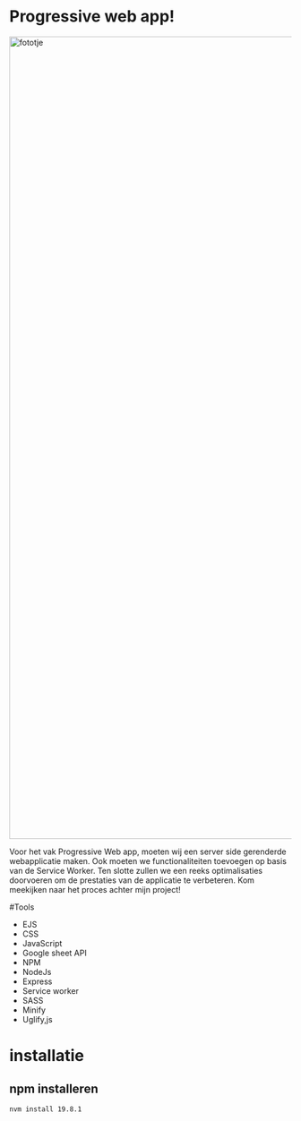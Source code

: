 # Progressive web app!
<img width="1434" alt="fototje" src="https://user-images.githubusercontent.com/94360732/230268673-b0b233f9-afdc-4922-a201-22c887e67dd5.png">

Voor het vak Progressive Web app, moeten wij een server side gerenderde webapplicatie maken. Ook moeten we functionaliteiten toevoegen op basis van de Service Worker. Ten slotte zullen we een reeks optimalisaties doorvoeren om de prestaties van de applicatie te verbeteren.
Kom meekijken naar het proces achter mijn project!

#Tools 
- EJS 
- CSS
- JavaScript
- Google sheet API
- NPM
- NodeJs
- Express
- Service worker 
- SASS
- Minify
- Uglify,js


# installatie

## npm installeren 
``` nvm install 19.8.1 ```
